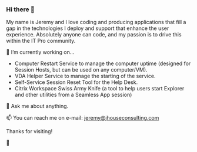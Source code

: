 ### Hi there 👋

My name is Jeremy and I love coding and producing applications that fill a gap in the technologies I deploy and support that enhance the user experience. Absolutely anyone can code, and my passion is to drive this within the IT Pro community.

🔭 I’m currently working on...
- Computer Restart Service to manage the computer uptime (designed for Session Hosts, but can be used on any computer/VM).
- VDA Helper Service to manage the starting of the service.
- Self-Service Session Reset Tool for the Help Desk.
- Citrix Workspace Swiss Army Knife (a tool to help users start Explorer and other utilities from a Seamless App session)

💬 Ask me about anything.

📫 You can reach me on e-mail: jeremy@jhouseconsulting.com

Thanks for visiting!

🤙
